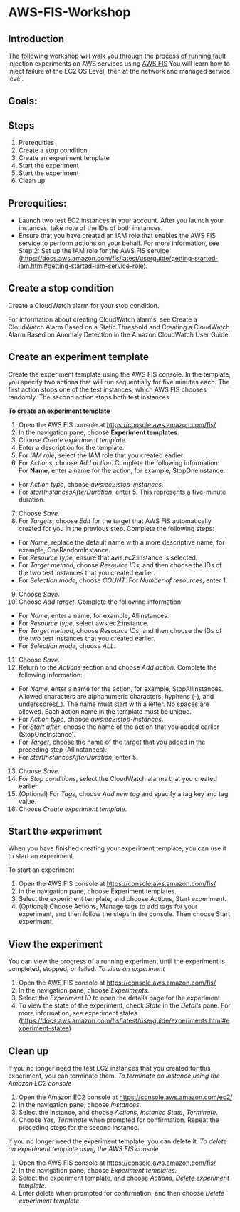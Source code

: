 # AWS-FIS-Workshop
## Introduction
The following workshop will walk you through the process of running fault injection experiments on AWS services using [AWS FIS](https://aws.amazon.com/fis/)
You will learn how to inject failure at the EC2 OS Level, then at the network and managed service level.

## Goals:

## Steps
1. Prerequities
2. Create a stop condition 
3. Create an experiment template
4. Start the experiment
5. Start the experiment
6. Clean up


## Prerequities:
* Launch two test EC2 instances in your account. After you launch your instances, take note of the IDs of both instances. 
* Ensure that you have created an IAM role that enables the AWS FIS service to perform actions on your behalf. For more information, see Step 2: Set up the IAM role for the AWS FIS service (https://docs.aws.amazon.com/fis/latest/userguide/getting-started-iam.html#getting-started-iam-service-role). 

## Create a stop condition 
Create a CloudWatch alarm for your stop condition.

For information about creating CloudWatch alarms, see Create a CloudWatch Alarm Based on a Static Threshold and Creating a CloudWatch Alarm Based on Anomaly Detection in the Amazon CloudWatch User Guide. 

## Create an experiment template 
Create the experiment template using the AWS FIS console. In the template, you specify two actions that will run sequentially for five minutes each. The first action stops one of the test instances, which AWS FIS chooses randomly. The second action stops both test instances. 

**To create an experiment template**

1. Open the AWS FIS console at https://console.aws.amazon.com/fis/
2. In the navigation pane, choose **Experiment templates**.
3. Choose *Create experiment template*. 
4. Enter a description for the template.
5. For *IAM role*, select the IAM role that you created earlier. 
6. For *Actions*, choose *Add action*. Complete the following information:    
For **Name**, enter a name for the action, for example, StopOneInstance. 
  * For *Action type*, choose *aws:ec2:stop-instances*. 
  * For *startInstancesAfterDuration*, enter 5. This represents a five-minute duration. 
7. Choose *Save*. 
8. For *Targets*, choose *Edit* for the target that AWS FIS automatically created for you in the previous step. Complete the following steps:    
  * For *Name*, replace the default name with a more descriptive name, for example, OneRandomInstance. 
  * For *Resource type*, ensure that aws:ec2:instance is selected. 
  * For *Target method*, choose *Resource IDs*, and then choose the IDs of the two test instances that you created earlier. 
  * For *Selection mode*, choose *COUNT*. For *Number of resources*, enter 1. 
9. Choose *Save*. 
10. Choose *Add target*. Complete the following information:   
  * For *Name*, enter a name, for example, AllInstances. 
  * For *Resource type*, select aws:ec2:instance. 
  * For *Target method*, choose *Resource IDs*, and then choose the IDs of the two test instances that you created earlier. 
  * For *Selection mode*, choose *ALL*. 
11. Choose *Save*. 
12. Return to the *Actions* section and choose *Add action*. Complete the following information: 
  * For *Name*, enter a name for the action, for example, StopAllInstances. 
    Allowed characters are alphanumeric characters, hyphens (-), and underscores(_). The name must start with a letter. No spaces are allowed. Each action name in      the template must be unique. 
  * For *Action type*, choose *aws:ec2:stop-instances*. 
  * For *Start after*, choose the name of the action that you added earlier (StopOneInstance). 
  * For *Target*, choose the name of the target that you added in the preceding step (AllInstances). 
  * For *startInstancesAfterDuration*, enter 5. 
13. Choose *Save*. 
14. For *Stop conditions*, select the CloudWatch alarms that you created earlier. 
15. (Optional) For *Tags*, choose *Add new tag* and specify a tag key and tag value. 
16. Choose *Create experiment template*. 


## Start the experiment
When you have finished creating your experiment template, you can use it to start an experiment.

To start an experiment
1. Open the AWS FIS console at https://console.aws.amazon.com/fis/
2. In the navigation pane, choose Experiment templates.
3. Select the experiment template, and choose Actions, Start experiment.
4. (Optional) Choose Actions, Manage tags to add tags for your experiment, and then follow the steps in the console. Then choose Start experiment.

## View the experiment
You can view the progress of a running experiment until the experiment is completed, stopped, or failed. 
*To view an experiment*

1. Open the AWS FIS console at https://console.aws.amazon.com/fis/
2. In the navigation pane, choose *Experiments*. 
3. Select the *Experiment ID* to open the details page for the experiment. 
4. To view the state of the experiment, check *State* in the *Details* pane. For more information, see experiment states (https://docs.aws.amazon.com/fis/latest/userguide/experiments.html#experiment-states)


## Clean up

If you no longer need the test EC2 instances that you created for this experiment, you can terminate them. 
*To terminate an instance using the Amazon EC2 console*

1. Open the Amazon EC2 console at https://console.aws.amazon.com/ec2/
2. In the navigation pane, choose *Instances*. 
3. Select the instance, and choose *Actions*, *Instance State*, *Terminate*. 
4. Choose *Yes, Terminate* when prompted for confirmation. Repeat the preceding steps for the second instance. 

If you no longer need the experiment template, you can delete it.
*To delete an experiment template using the AWS FIS console*

1. Open the AWS FIS console at https://console.aws.amazon.com/fis/
2. In the navigation pane, choose *Experiment templates*. 
3. Select the experiment template, and choose *Actions*, *Delete experiment template*. 
4. Enter delete when prompted for confirmation, and then choose *Delete experiment template*. 











